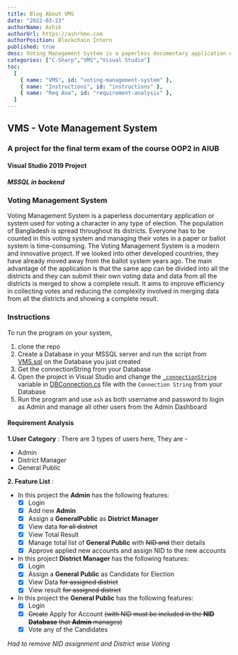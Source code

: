 ```yaml
---
title: Blog About VMS
date: "2022-03-23"
authorName: Ashik
authorUrl: https://ashrhmn.com
authorPosition: Blockchain Intern
published: true
desc: Voting Management System is a paperless documentary application or system used for voting a character in any type of election.
categories: ["C-Sharp","VMS","Visual Studio"]
toc:
  [
    { name: "VMS", id: "voting-management-system" },
    { name: "Instructions", id: "instructions" },
    { name: "Req Ana", id: "requirement-analysis" },
  ]
---
```


## VMS - Vote Management System

### A project for the final term exam of the course OOP2 in AIUB

#### Visual Studio 2019 Project

##### MSSQL in backend

### Voting Management System

Voting Management System is a paperless documentary application or system used for voting a character in any type of election. The population of Bangladesh is spread throughout its districts. Everyone has to be counted in this voting system and managing their votes in a paper or ballot system is time-consuming. The Voting Management System is a modern and innovative project. If we looked into other developed countries, they have already moved away from the ballot system years ago. The main advantage of the application is that the same app can be divided into all the districts and they can submit their own voting data and data from all the districts is merged to show a complete result. It aims to improve efficiency in collecting votes and reducing the complexity involved in merging data from all the districts and showing a complete result.

### Instructions

To run the program on your system,

1. clone the repo
2. Create a Database in your MSSQL server and run the script from [VMS.sql](https://github.com/ashrhmn/VMS-OOP2-Project/blob/b6a6bd244502502eda5c0c997228e3173636dc83/VMS.sql) on the Database you just created
3. Get the connectionString from your Database
4. Open the project in Visual Studio and change the [`_connectionString`](https://github.com/ashrhmn/VMS-OOP2-Project/blob/eb8bb1a63556fb1a90a923c04c33bb38c82e129f/VMS/Repository/DBConnection.cs#L11) variable in [DBConnection.cs](https://github.com/ashrhmn/VMS-OOP2-Project/blob/eb8bb1a63556fb1a90a923c04c33bb38c82e129f/VMS/Repository/DBConnection.cs#L11) file with the `Connection String` from your Database
5. Run the program and use `ash` as both username and password to login as Admin and manage all other users from the Admin Dashboard

#### **Requirement Analysis**

**1.User Category** :
There are 3 types of users here, They are -

- Admin
- District Manager
- General Public

**2. Feature List** :

- In this project the **Admin** has the following features:
  - [x] Login
  - [x] Add new **Admin**
  - [x] Assign a **GeneralPublic** as **District Manager**
  - [x] View data ~~for all district~~
  - [x] View Total Result
  - [x] Manage total list of **General Public** with ~~NID and~~ their details
  - [x] Approve applied new accounts and assign NID to the new accounts
- In this project **District Manager** has the following features:
  - [x] Login
  - [x] Assign a **General Public** as Candidate for Election
  - [x] View Data ~~for assigned district~~
  - [x] View result ~~for assigned district~~
- In this project the **General Public** has the following features:
  - [x] Login
  - [x] ~~Create~~ Apply for Account ~~(with NID must be included in the **NID Database** that **Admin** manages)~~
  - [x] Vote any of the Candidates

_Had to remove NID assignment and District wise Voting_
